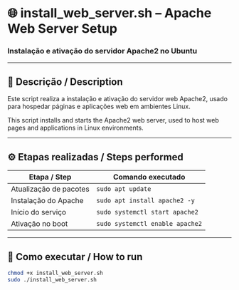 # 🌐 install_web_server.sh – Apache Web Server Setup  
### Instalação e ativação do servidor Apache2 no Ubuntu

---

## 📌 Descrição / Description

Este script realiza a instalação e ativação do servidor web Apache2, usado para hospedar páginas e aplicações web em ambientes Linux.

This script installs and starts the Apache2 web server, used to host web pages and applications in Linux environments.

---

## ⚙️ Etapas realizadas / Steps performed

| Etapa / Step           | Comando executado                         |
|------------------------|-------------------------------------------|
| Atualização de pacotes | `sudo apt update`                         |
| Instalação do Apache   | `sudo apt install apache2 -y`             |
| Início do serviço      | `sudo systemctl start apache2`            |
| Ativação no boot       | `sudo systemctl enable apache2`           |

---

## 🚀 Como executar / How to run

```bash
chmod +x install_web_server.sh
sudo ./install_web_server.sh
```
